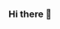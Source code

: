 ### Hi there 👋

<!--
**AWEman11/AWEman11** is a ✨ _special_ ✨ repository because its `README.md` (this file) appears on your GitHub profile.
hi, My name is Alex, and I enjoy to play Soccer and play video games⚽🎮
